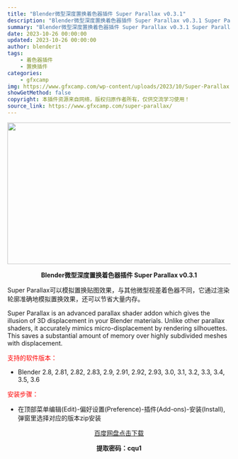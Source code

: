 ```yaml
---
title: "Blender微型深度置换着色器插件 Super Parallax v0.3.1"
description: "Blender微型深度置换着色器插件 Super Parallax v0.3.1 Super Parallax可以模拟置换贴图效果，与其他微型视差着色器不同，它通过渲染轮廓准确地模拟置换效果，还可以节..."
summary: "Blender微型深度置换着色器插件 Super Parallax v0.3.1 Super Parallax可以模拟置换贴图效果，与其他微型视差着色器不同，它通过渲染轮廓准确地模拟置换效果，还可以节..."
date: 2023-10-26 00:00:00
updated: 2023-10-26 00:00:00
author: blenderit
tags: 
    - 着色器插件
    - 置换插件
categories:
    - gfxcamp
img: https://www.gfxcamp.com/wp-content/uploads/2023/10/Super-Parallax.jpg
showGetMethod: false
copyright: 本插件资源来自网络，版权归原作者所有，仅供交流学习使用！
source_link: https://www.gfxcamp.com/super-parallax/
---
```

<div><p><img decoding="async" class="aligncenter size-full wp-image-116021" src="https://www.gfxcamp.com/wp-content/uploads/2023/10/Super-Parallax.jpg" data-src="https://www.gfxcamp.com/wp-content/uploads/2023/10/Super-Parallax.jpg" alt="" width="640" height="320" data-srcset="https://www.gfxcamp.com/wp-content/uploads/2023/10/Super-Parallax.jpg 640w, https://www.gfxcamp.com/wp-content/uploads/2023/10/Super-Parallax-150x75.jpg 150w" data-sizes="(max-width: 640px) 100vw, 640px"></p><p style="text-align: center;"><strong>Blender微型深度置换着色器插件 Super Parallax v0.3.1</strong></p><p>Super Parallax可以模拟置换贴图效果，与其他微型视差着色器不同，它通过渲染轮廓准确地模拟置换效果，还可以节省大量内存。</p><p>Super Parallax is an advanced parallax shader addon which gives the illusion of 3D displacement in your Blender materials. Unlike other parallax shaders, it accurately mimics micro-displacement by rendering silhouettes. This saves a substantial amount of memory over highly subdivided meshes with displacement.</p><p style="text-align: left;"><span style="color: #ff0000;">支持的软件版本：</span></p><ul>
<li style="text-align: left;">Blender 2.8, 2.81, 2.82, 2.83, 2.9, 2.91, 2.92, 2.93, 3.0, 3.1, 3.2, 3.3, 3.4, 3.5, 3.6</li>
</ul><p style="text-align: left;"><span style="color: #ff0000;">安装步骤：</span></p><ul>
<li>在顶部菜单编辑(Edit)-偏好设置(Preference)-插件(Add-ons)-安装(Install),弹窗里选择对应的版本zip安装</li>
</ul><p style="text-align: center;"><a class="maxbutton-3 maxbutton maxbutton-baidu" target="_blank" rel="noopener" href="https://pan.baidu.com/s/1htPgHMz07XGpGQLSU-k5MQ?pwd=cqu1"><span class="mb-text">百度网盘点击下载</span></a></p><p style="text-align: center;"><strong>提取密码：cqu1</strong></p></div>